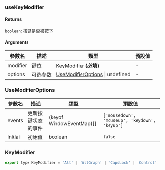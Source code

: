 ### useKeyModifier

#### Returns
`boolean`: 按鍵是否被按下

#### Arguments
|參數名|描述|類型|預設值|
|---|---|---|---|
|modifier|键位|[KeyModifier](#KeyModifier)  **(必填)**|-|
|options|可选参数|[UseModifierOptions](#UseModifierOptions) \| undefined |-|

### UseModifierOptions

|參數名|描述|類型|預設值|
|---|---|---|---|
|events|更新按键状态的事件|(keyof WindowEventMap)[] |`['mousedown', 'mouseup', 'keydown', 'keyup']`|
|initial|初始值|boolean |`false`|

### KeyModifier

```js
export type KeyModifier = 'Alt' | 'AltGraph' | 'CapsLock' | 'Control' | 'Fn' | 'FnLock' | 'Meta' | 'NumLock' | 'ScrollLock' | 'Shift' | 'Symbol' | 'SymbolLock';
```